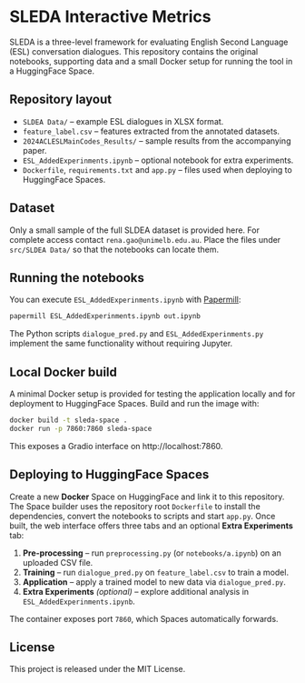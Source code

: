 # SLEDA Interactive Metrics

SLEDA is a three-level framework for evaluating English Second Language (ESL) conversation dialogues. This repository contains the original notebooks, supporting data and a small Docker setup for running the tool in a HuggingFace Space.

## Repository layout

- `SLDEA Data/` – example ESL dialogues in XLSX format.
- `feature_label.csv` – features extracted from the annotated datasets.
- `2024ACLESLMainCodes_Results/` – sample results from the accompanying paper.
- `ESL_AddedExperinments.ipynb` – optional notebook for extra experiments.
- `Dockerfile`, `requirements.txt` and `app.py` – files used when deploying to HuggingFace Spaces.

## Dataset

Only a small sample of the full SLDEA dataset is provided here. For complete access contact `rena.gao@unimelb.edu.au`. Place the files under `src/SLDEA Data/` so that the notebooks can locate them.

## Running the notebooks

You can execute `ESL_AddedExperinments.ipynb` with [Papermill](https://papermill.readthedocs.io/):

```bash
papermill ESL_AddedExperinments.ipynb out.ipynb
```

The Python scripts `dialogue_pred.py` and `ESL_AddedExperinments.py` implement the same functionality without requiring Jupyter.

## Local Docker build

A minimal Docker setup is provided for testing the application locally and for deployment to HuggingFace Spaces. Build and run the image with:

```bash
docker build -t sleda-space .
docker run -p 7860:7860 sleda-space
```

This exposes a Gradio interface on http://localhost:7860.

## Deploying to HuggingFace Spaces

Create a new **Docker** Space on HuggingFace and link it to this repository. The Space builder uses the repository root `Dockerfile` to install the dependencies, convert the notebooks to scripts and start `app.py`. Once built, the web interface offers three tabs and an optional **Extra Experiments** tab:

1. **Pre-processing** – run `preprocessing.py` (or `notebooks/a.ipynb`) on an uploaded CSV file.
2. **Training** – run `dialogue_pred.py` on `feature_label.csv` to train a model.
3. **Application** – apply a trained model to new data via `dialogue_pred.py`.
4. **Extra Experiments** *(optional)* – explore additional analysis in `ESL_AddedExperinments.ipynb`.

The container exposes port `7860`, which Spaces automatically forwards.

## License

This project is released under the MIT License.
